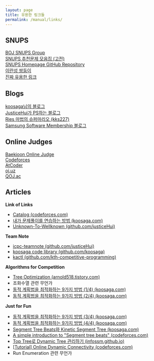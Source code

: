 ```yaml
---
layout: page
title: 유용한 링크들
permalink: /manual/links/
---
```


## SNUPS
[BOJ SNUPS Group](https://www.acmicpc.net/group/384)  
[SNUPS 추천문제 모음집 (고전)](https://docs.google.com/spreadsheets/d/1MHb4CFiXpUprmPTQnF7cDB5QTqQ2X0u2jdwjpvxel_A/edit?gid=0#gid=0)  
[SNUPS Homepage GitHub Repository](https://github.com/snu-ps/snu-ps.github.io)  
[이란성 쌍둥이](https://kaist.run/)  
[진짜 유용한 링크](https://youtu.be/oHg5SJYRHA0?si=CzgbD-lxl7IcTnJH)  

## Blogs
[koosaga님의 블로그](https://koosaga.com/)  
[JusticeHui가 PS하는 블로그](https://justicehui.github.io/)  
[Ries 마법의 슈퍼마리오 (kks227)](https://m.blog.naver.com/kks227?categoryName=%EB%8C%80%ED%9A%8C%EC%95%8C%EA%B3%A0%EB%A6%AC%EC%A6%98&categoryNo=299&tab=1)  
[Samsung Software Membership 블로그](https://infossm.github.io/)  

## Online Judges
[Baekjoon Online Judge](https://www.acmicpc.net/)  
[Codeforces](https://codeforces.com/)  
[AtCoder](https://atcoder.jp/)  
[oj.uz](https://oj.uz/)  
[QOJ.ac](https://qoj.ac/)  

## Articles
**Link of Links**
- [Catalog (codeforces.com)](https://codeforces.com/catalog)  
- [내가 문제풀이를 연습하는 방법 (koosaga.com)](https://koosaga.com/217)  
- [Unknown-To-Wellknown (github.com/justiceHui)](https://github.com/justiceHui/Unknown-To-Wellknown)  

**Team Note**
- [icpc-teamnote (github.com/justiceHui)](https://github.com/justiceHui/icpc-teamnote)  
- [koosaga code library (github.com/koosaga)](https://github.com/koosaga/olympiad/tree/master/Library/codes)  
- [kactl (github.com/kth-competitive-programming)](https://github.com/kth-competitive-programming/kactl)  

**Algorithms for Competition**
- [Tree Optimization (arnold518.tistory.com)](https://arnold518.tistory.com/103)  
- 조화수열 관련 무언가 
- [동적 계획법을 최적화하는 9가지 방법 (1/4) (koosaga.com)](https://koosaga.com/242)  
- [동적 계획법을 최적화하는 9가지 방법 (2/4) (koosaga.com)](https://koosaga.com/243)  

**Just for Fun**
- [동적 계획법을 최적화하는 9가지 방법 (3/4) (koosaga.com)](https://koosaga.com/245)  
- [동적 계획법을 최적화하는 9가지 방법 (4/4) (koosaga.com)](https://koosaga.com/247)  
- [Segment Tree Beats와 Kinetic Segment Tree (koosaga.com)](https://koosaga.com/307)  
- [A simple introduction to "Segment tree beats" (codeforces.com)](https://codeforces.com/blog/entry/57319)  
- [Top Tree로 Dynamic Tree 관리하기 (infossm.github.io)](https://infossm.github.io/blog/2021/03/21/toptree/)  
- [[Tutorial] Online Dynamic Connectivity (codeforces.com)](https://codeforces.com/blog/entry/128556)
- Run Enumeration 관련 무언가